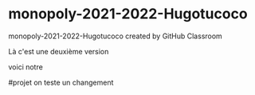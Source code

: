 # monopoly-2021-2022-Hugotucoco
monopoly-2021-2022-Hugotucoco created by GitHub Classroom


Là c'est une deuxième version

voici notre

#projet
on teste un changement
